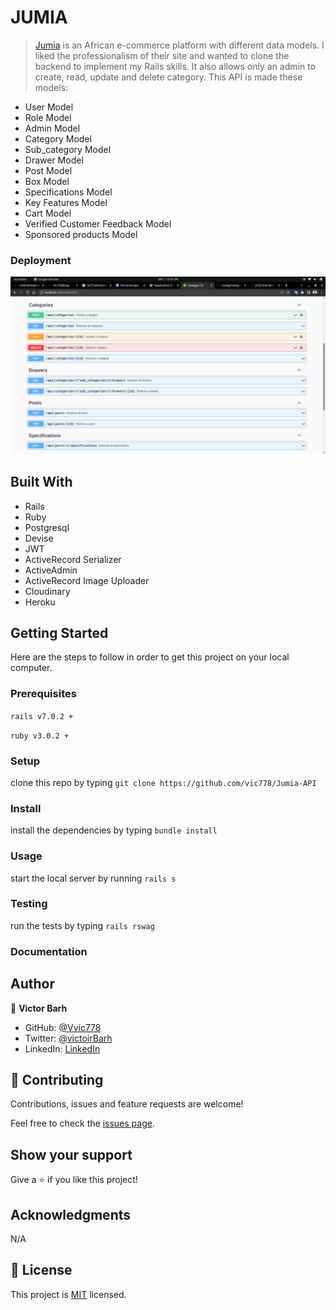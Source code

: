 # JUMIA

> [Jumia](https://www.jumia.com.ng/) is an African e-commerce platform with different data models. I liked the professionalism of their site and wanted to clone the backend to implement my Rails skills. It also allows only an admin to create, read, update and delete category. This API is made these models:

  - User Model
  - Role Model
  - Admin Model
  - Category Model
  - Sub_category Model
  - Drawer Model
  - Post Model
  - Box Model
  - Specifications Model
  - Key Features Model
  - Cart Model
  - Verified Customer Feedback Model
  - Sponsored products Model


### Deployment
![img](app/assets/images/screen.png)
## Built With

- Rails
- Ruby 
- Postgresql
- Devise
- JWT
- ActiveRecord Serializer
- ActiveAdmin
- ActiveRecord Image Uploader
- Cloudinary
- Heroku

## Getting Started

Here are the steps to follow in order to get this project on your local computer.

### Prerequisites

`rails v7.0.2 +`

`ruby v3.0.2 +`

### Setup

clone this repo by typing `git clone https://github.com/vic778/Jumia-API`

### Install

install the dependencies by typing `bundle install`

### Usage

start the local server by running `rails s`

### Testing

run the tests by typing `rails rswag`


### Documentation


## Author

👤 **Victor Barh**

- GitHub: [@Vvic778](https://github.com/vic778)
- Twitter: [@victoirBarh](https://twitter.com/)
- LinkedIn: [LinkedIn](https://linkedin.com/in/victoir-barh)

## 🤝 Contributing

Contributions, issues and feature requests are welcome!

Feel free to check the [issues page](issues/).

## Show your support

Give a ⭐️ if you like this project!

## Acknowledgments

 N/A

## 📝 License

This project is [MIT](lic.url) licensed.
